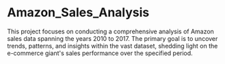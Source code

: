 # Amazon_Sales_Analysis
This project focuses on conducting a comprehensive analysis of Amazon sales data spanning the years 2010 to 2017. The primary goal is to uncover trends, patterns, and insights within the vast dataset, shedding light on the e-commerce giant's sales performance over the specified period.
